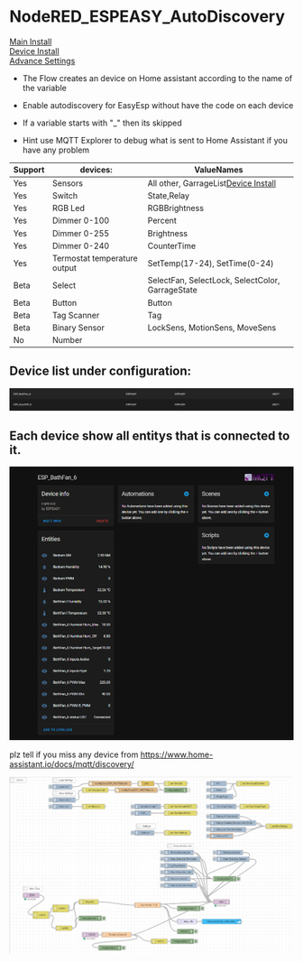 # NodeRED_ESPEASY_AutoDiscovery  
[Main Install](MainInstall.md)  
[Device Install](Devices.md)  
[Advance Settings](Advance.md)  

* The Flow creates an device on Home assistant according to the name of the variable
* Enable autodiscovery for EasyEsp without have the code on each device 
* If a variable starts with "_" then its skipped

* Hint use MQTT Explorer to debug what is sent to Home Assistant if you have any problem

 **Support** | **devices:** | **ValueNames** 
--------|---------|---------
Yes | Sensors | All other, GarrageList[Device Install](Devices.md)  
Yes | Switch | State,Relay
Yes | RGB Led | RGBBrightness 
Yes | Dimmer 0-100 | Percent 
Yes | Dimmer 0-255 | Brightness 
Yes | Dimmer 0-240 | CounterTime
Yes  | Termostat temperature output | SetTemp(17-24), SetTime(0-24)
Beta | Select | SelectFan, SelectLock, SelectColor, GarrageState
Beta | Button | Button
Beta | Tag Scanner | Tag
Beta | Binary Sensor | LockSens, MotionSens, MoveSens  
No | Number

## Device list under configuration:
![HA Device List](PNG/HA_Devices.PNG)
## Each device show all entitys that is connected to it.
![HA one Device](PNG/HA_1Device.PNG)



plz tell if you miss any device from 
https://www.home-assistant.io/docs/mqtt/discovery/

![Flow_Node-Red](PNG/Flow_Node-Red.PNG)

